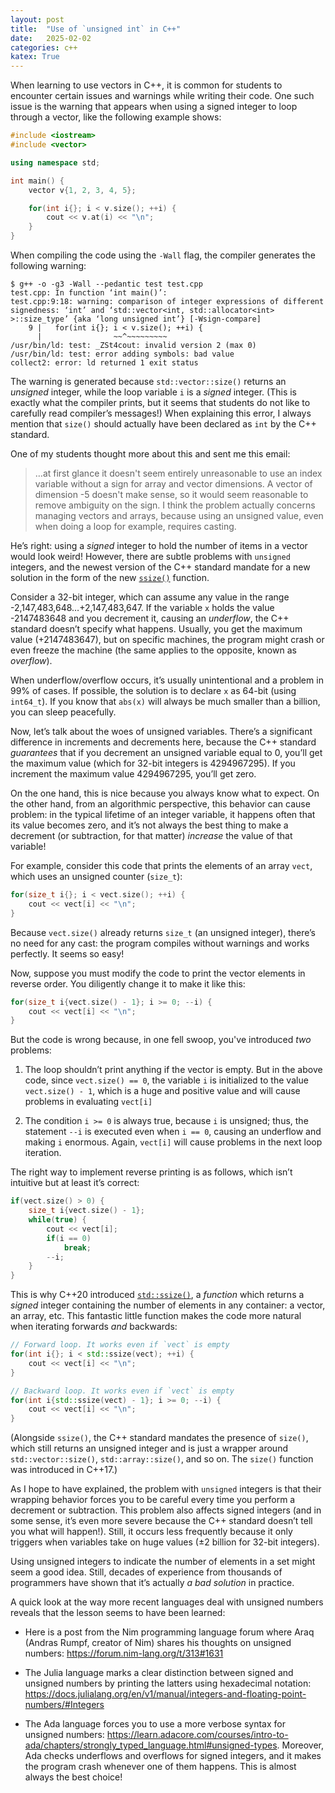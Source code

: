 ```yaml
---
layout: post
title:  "Use of `unsigned int` in C++"
date:   2025-02-02
categories: c++
katex: True
---
```


When learning to use vectors in C++, it is common for students to encounter certain issues and warnings while writing their code. One such issue is the warning that appears when using a signed integer to loop through a vector, like the following example shows:

```c++
#include <iostream>
#include <vector>

using namespace std;

int main() {
    vector v{1, 2, 3, 4, 5};

    for(int i{}; i < v.size(); ++i) {
        cout << v.at(i) << "\n";
    }
}
```

When compiling the code using the `-Wall` flag, the compiler generates the following warning:

```
$ g++ -o -g3 -Wall --pedantic test test.cpp
test.cpp: In function ‘int main()’:
test.cpp:9:18: warning: comparison of integer expressions of different signedness: ‘int’ and ‘std::vector<int, std::allocator<int> >::size_type’ {aka ‘long unsigned int’} [-Wsign-compare]
    9 |   for(int i{}; i < v.size(); ++i) {
      |                ~~^~~~~~~~~~
/usr/bin/ld: test: _ZSt4cout: invalid version 2 (max 0)
/usr/bin/ld: test: error adding symbols: bad value
collect2: error: ld returned 1 exit status
```

The warning is generated because `std::vector::size()` returns an *unsigned* integer, while the loop variable `i` is a *signed* integer. (This is exactly what the compiler prints, but it seems that students do not like to carefully read compiler’s messages!) When explaining this error, I always mention that `size()` should actually have been declared as `int` by the C++ standard.

One of my students thought more about this and sent me this email:

> …at first glance it doesn't seem entirely unreasonable to use an index variable without a sign for array and vector dimensions. A vector of dimension -5 doesn't make sense, so it would seem reasonable to remove ambiguity on the sign. I think the problem actually concerns managing vectors and arrays, because using an unsigned value, even when doing a loop for example, requires casting.

He’s right: using a *signed* integer to hold the number of items in a vector would look weird! However, there are subtle problems with `unsigned` integers, and the newest version of the C++ standard mandate for a new solution in the form of the new [`ssize()`](https://en.cppreference.com/w/cpp/iterator/size) function.

Consider a 32-bit integer, which can assume any value in the range -2,147,483,648…+2,147,483,647. If the variable `x` holds the value -2147483648 and you decrement it, causing an *underflow*, the C++ standard doesn’t specify what happens. Usually, you get the maximum value (+2147483647), but on specific machines, the program might crash or even freeze the machine (the same applies to the opposite, known as *overflow*).

When underflow/overflow occurs, it’s usually unintentional and a problem in 99% of cases. If possible, the solution is to declare `x` as 64-bit (using `int64_t`). If you know that `abs(x)` will always be much smaller than a billion, you can sleep peacefully.

Now, let’s talk about the woes of unsigned variables. There’s a significant difference in increments and decrements here, because the C++ standard *guarantees* that if you decrement an unsigned variable equal to 0, you’ll get the maximum value (which for 32-bit integers is 4294967295). If you increment the maximum value 4294967295, you’ll get zero.

On the one hand, this is nice because you always know what to expect. On the other hand, from an algorithmic perspective, this behavior can cause problem: in the typical lifetime of an integer variable, it happens often that its value becomes zero, and it’s not always the best thing to make a decrement (or subtraction, for that matter) *increase* the value of that variable!

For example, consider this code that prints the elements of an array `vect`, which uses an unsigned counter (`size_t`):

```cpp
for(size_t i{}; i < vect.size(); ++i) {
    cout << vect[i] << "\n";
}
```

Because `vect.size()` already returns `size_t` (an unsigned integer), there’s no need for any cast: the program compiles without warnings and works perfectly. It seems so easy!

Now, suppose you must modify the code to print the vector elements in reverse order. You diligently change it to make it like this:

```cpp
for(size_t i{vect.size() - 1}; i >= 0; --i) {
    cout << vect[i] << "\n";
}
```

But the code is wrong because, in one fell swoop, you've introduced *two* problems:

1. The loop shouldn’t print anything if the vector is empty. But in the above code, since `vect.size() == 0`, the variable `i` is initialized to the value `vect.size() - 1`, which is a huge and positive value and will cause problems in evaluating `vect[i]`

2. The condition `i >= 0` is always true, because `i` is unsigned; thus, the statement `--i` is executed even when `i == 0`, causing an underflow and making `i` enormous. Again, `vect[i]` will cause problems in the next loop iteration.

The right way to implement reverse printing is as follows, which isn’t intuitive but at least it’s correct:

```cpp
if(vect.size() > 0) {
    size_t i{vect.size() - 1};
    while(true) {
        cout << vect[i];
        if(i == 0)
            break;
        --i;
    }
}
```

This is why C++20 introduced [`std::ssize()`](https://en.cppreference.com/w/cpp/iterator/size), a *function* which returns a *signed* integer containing the number of elements in any container: a vector, an array, etc. This fantastic little function makes the code more natural when iterating forwards *and* backwards:

```cpp
// Forward loop. It works even if `vect` is empty
for(int i{}; i < std::ssize(vect); ++i) {
    cout << vect[i] << "\n";
}

// Backward loop. It works even if `vect` is empty
for(int i{std::ssize(vect) - 1}; i >= 0; --i) {
    cout << vect[i] << "\n";
}
```

(Alongside `ssize()`, the C++ standard mandates the presence of `size()`, which still returns an unsigned integer and is just a wrapper around `std::vector::size()`, `std::array::size()`, and so on. The `size()` function was introduced in C++17.)

As I hope to have explained, the problem with `unsigned` integers is that their wrapping behavior forces you to be careful every time you perform a decrement or subtraction. This problem also affects signed integers (and in some sense, it’s even more severe because the C++ standard doesn’t tell you what will happen!). Still, it occurs less frequently because it only triggers when variables take on huge values (±2 billion for 32-bit integers).

Using unsigned integers to indicate the number of elements in a set might seem a good idea. Still, decades of experience from thousands of programmers have shown that it’s actually *a bad solution* in practice.

A quick look at the way more recent languages deal with unsigned numbers reveals that the lesson seems to have been learned:

-   Here is a post from the Nim programming language forum where Araq (Andras Rumpf, creator of Nim) shares his thoughts on unsigned numbers: <https://forum.nim-lang.org/t/313#1631>

-   The Julia language marks a clear distinction between signed and unsigned numbers by printing the latters using hexadecimal notation: <https://docs.julialang.org/en/v1/manual/integers-and-floating-point-numbers/#Integers>

-   The Ada language forces you to use a more verbose syntax for unsigned numbers: <https://learn.adacore.com/courses/intro-to-ada/chapters/strongly_typed_language.html#unsigned-types>. Moreover, Ada checks underflows and overflows for signed integers, and it makes the program crash whenever one of them happens. This is almost always the best choice!
